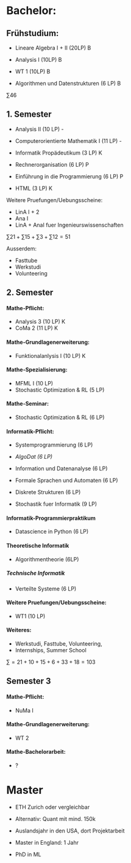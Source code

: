 # Bachelor:
## Frühstudium:
- Lineare Algebra I + II (20LP) B
- Analysis I (10LP) B
- WT 1 (10LP) B

- Algorithmen und Datenstrukturen (6 LP) B

$\sum 46$
## 1. Semester
- Analysis II (10 LP) -
- Computerorientierte Mathematik I (11 LP)  -

- Informatik Propädeutikum (3 LP) K
- Rechnerorganisation (6 LP) P
- Einführung in die Programmierung (6 LP) P

- HTML (3 LP) K

Weitere Pruefungen/Uebungsscheine:
- LinA I + 2 
- Ana I
- LinA + AnaI fuer Ingenieurswissenschaften

$\sum 21 + \sum 15 + \sum 3 + \sum 12 = 51$

Ausserdem:
- Fasttube
- Werkstudi
- Volunteering
## 2. Semester
#### Mathe-Pflicht:
- Analysis 3 (10 LP) K
- CoMa 2 (11 LP) K
#### Mathe-Grundlagenerweiterung:
- Funktionalanlysis I (10 LP) K
#### Mathe-Spezialisierung:
- MFML I (10 LP)
- Stochastic Optimization & RL (5 LP)
#### Mathe-Seminar:
- Stochastic Optimization & RL (6 LP) 
#### Informatik-Pflicht:
- Systemprogrammierung (6 LP)
- *AlgoDat (6 LP)*
- Information und Datenanalyse (6 LP)
- Formale Sprachen und Automaten (6 LP)

- Diskrete Strukturen (6 LP)
- Stochastik fuer Informatik (9 LP)
#### Informatik-Programmierpraktikum
- Datascience in Python (6 LP)
#### Theoretische Informatik
- Algorithmentheorie (6LP)
##### Technische Informatik
- Verteilte Systeme (6 LP)
#### Weitere Pruefungen/Uebungsscheine:
- WT1 (10 LP)
#### Weiteres:
- Werkstudi, Fasttube, Volunteering, 
- Internships, Summer School

$\sum = 21 + 10 + 15 + 6 + 33 + 18 = 103$
## Semester 3

#### Mathe-Pflicht:
- NuMa I
#### Mathe-Grundlagenerweiterung:
- WT 2

#### Mathe-Bachelorarbeit:
- ?


# Master
- ETH Zurich oder vergleichbar
- Alternativ: Quant mit mind. 150k


- Auslandsjahr in den USA, dort Projektarbeit
- Master in England: 1 Jahr
- PhD in ML 